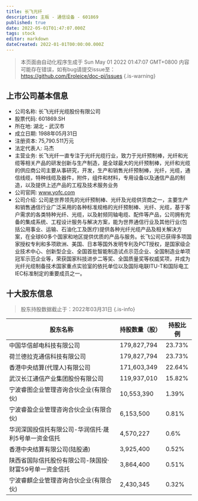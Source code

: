 ```yaml
---
title: 长飞光纤
description: 主板 - 通信设备 - 601869
published: true
date: 2022-05-01T01:47:07.000Z
tags: stock
editor: markdown
dateCreated: 2022-01-01T00:00:00.000Z
---
```


> 本页面由自动化程序生成于 Sun May 01 2022 01:47:07 GMT+0800
> 内容可能存在错误，如有bug请提交issue至：https://github.com/Eroleice/doc-pi/issues
{.is-warning}

## 上市公司基本信息
- 公司名称: 长飞光纤光缆股份有限公司
- 股票代码: 601869.SH
- 所在地: 湖北 - 武汉市
- 成立日期: 1988年05月31日
- 注册资本: 75,790.511万元
- 法定代表人: 马杰
- 主营业务: 长飞光纤一直专注于光纤光缆行业，致力于光纤预制棒，光纤和光缆等相关产品的研发创新与生产制造，是全球最大的光纤预制棒，光纤和光缆的供应商公司主要从事研究，开发，生产和销售光纤预制棒，光纤，光缆，通信线缆，特种线缆及器件，附件，组件和材料，专用设备以及通信产品的制造，以及提供上述产品的工程及技术服务业务
- 公司官网: www.yofc.com
- 公司介绍: 公司是世界领先的光纤预制棒、光纤及光缆供货商之一，主要生产和销售通信行业广泛采用的各种标准规格的光纤预制棒、光纤、光缆，基于客户需求的各类特种光纤、光缆，以及射频同轴电缆、配件等产品，公司拥有完备的集成系统、工程设计服务与解决方案，能为世界通信行业及其他行业(包括公用事业、运输、石油化工及医疗)提供各种光纤光缆产品及相关解决方案，在全球60多个国家和地区提供优质的产品与服务。长飞公司已获得多项国家授权专利和多项欧洲、美国、日本等国外发明专利及PCT授权，是国家级企业技术中心、创新型企业、全国首批智能制造试点示范企业、全国制造业单项冠军示范企业等，荣获国家科技进步二等奖、全国质量奖等权威奖项，并成为光纤光缆制备技术国家重点实验室的依托单位以及国际电联ITU-T和国际电工IEC标准制定的重要成员之一。


## 十大股东信息
> 股东持股数据截止于：2022年03月31日
{.is-info}

| 股东名称 | 持股数量（股） | 持股比例 |
| --- | --- | --- |
| 中国华信邮电科技有限公司 | 179,827,794 | 23.73% |
| 荷兰德拉克通信科技有限公司 | 179,827,794 | 23.73% |
| 香港中央结算(代理人)有限公司 | 171,603,349 | 22.64% |
| 武汉长江通信产业集团股份有限公司 | 119,937,010 | 15.82% |
| 宁波睿图企业管理咨询合伙企业(有限合伙) | 10,553,390 | 1.39% |
| 宁波睿盈企业管理咨询合伙企业(有限合伙) | 6,153,500 | 0.81% |
| 华润深国投信托有限公司-华润信托·晟利5号单一资金信托 | 4,570,227 | 0.6% |
| 香港中央结算有限公司(陆股通) | 3,925,400 | 0.52% |
| 陕西省国际信托股份有限公司-陕国投·财富59号单一资金信托 | 3,864,400 | 0.51% |
| 宁波睿麒企业管理咨询合伙企业(有限合伙) | 2,430,345 | 0.32% |




